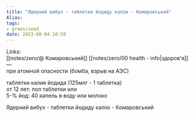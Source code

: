 ```yaml
---
title: "Ядерний вибух - таблетки йодиду калію - Комаровський"
Alias: 
tags:
- green/seed
date: 2023-08-04 10:59
---
```

Links:  
[[notes/zero/@ Комаровський]] [[notes/zero/00 health - info|здоров'я]]  
—  
при атомной опасности (бомба, взрыв на АЭС)

таблетки калия йодида (125млг - 1 таблетка)  
от 12 лет: пол таблетки или  
5-% йод: 40 капель в воду или молоко


Ядерний вибух - таблетки йодиду калію - Комаровський
